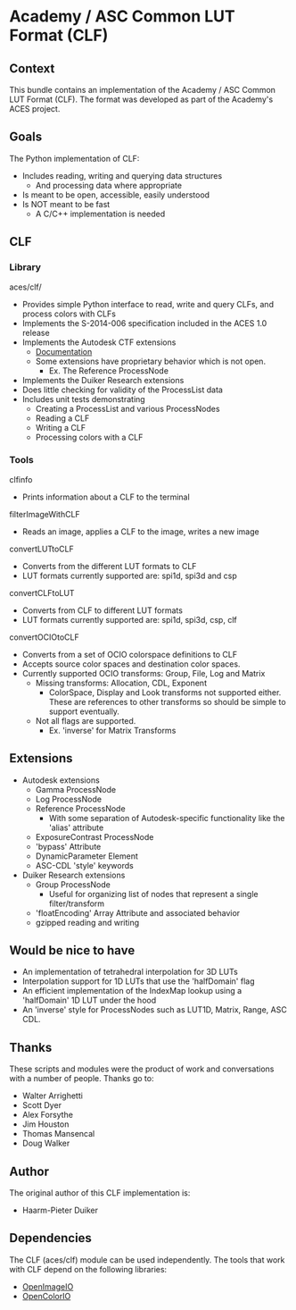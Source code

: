 Academy / ASC Common LUT Format (CLF)
=====================================


Context
--- 
This bundle contains an implementation of the Academy / ASC Common LUT Format (CLF). The format was developed as part of the Academy's ACES project.


Goals
-----

The Python implementation of CLF:

- Includes reading, writing and querying data structures
	- And processing data where appropriate
- Is meant to be open, accessible, easily understood
- Is NOT meant to be fast
	- A C/C++ implementation is needed

CLF
--- 
### Library
aces/clf/

- Provides simple Python interface to read, write and query CLFs, and process colors with CLFs
- Implements the S-2014-006 specification included in the ACES 1.0 release
- Implements the Autodesk CTF extensions
	- [Documentation](http://docs.autodesk.com/flamepremium2015/index.html?url=files/GUID-460BA05D-3AB7-4BE2-AD30-01F9D3440CD8.htm,topicNumber=d30e147706)
	- Some extensions have proprietary behavior which is not open.
		- Ex. The Reference ProcessNode
- Implements the Duiker Research extensions
- Does little checking for validity of the ProcessList data
- Includes unit tests demonstrating
	- Creating a ProcessList and various ProcessNodes
	- Reading a CLF
	- Writing a CLF
	- Processing colors with a CLF 

### Tools
clfinfo

- Prints information about a CLF to the terminal

filterImageWithCLF

- Reads an image, applies a CLF to the image, writes a new image 

convertLUTtoCLF

- Converts from the different LUT formats to CLF
- LUT formats currently supported are: spi1d, spi3d and csp

convertCLFtoLUT

- Converts from CLF to different LUT formats
- LUT formats currently supported are: spi1d, spi3d, csp, clf

convertOCIOtoCLF

- Converts from a set of OCIO colorspace definitions to CLF
- Accepts source color spaces and destination color spaces.
- Currently supported OCIO transforms: Group, File, Log and Matrix
	- Missing transforms: Allocation, CDL, Exponent
		- ColorSpace, Display and Look transforms not supported either. These are references to other transforms so should be simple to support eventually.
	- Not all flags are supported.
		- Ex. 'inverse' for Matrix Transforms

Extensions
---------------------
- Autodesk extensions
	- Gamma ProcessNode
	- Log ProcessNode
	- Reference ProcessNode
		- With some separation of Autodesk-specific functionality like the 'alias' attribute
	- ExposureContrast ProcessNode
	- 'bypass' Attribute
	- DynamicParameter Element
	- ASC-CDL 'style' keywords
- Duiker Research extensions
	- Group ProcessNode
		- Useful for organizing list of nodes that represent a single filter/transform
	- 'floatEncoding' Array Attribute and associated behavior
	- gzipped reading and writing

Would be nice to have
---------------------

- An implementation of tetrahedral interpolation for 3D LUTs
- Interpolation support for 1D LUTs that use the 'halfDomain' flag
- An efficient implementation of the IndexMap lookup using a 'halfDomain' 1D LUT under the hood
- An 'inverse' style for ProcessNodes such as LUT1D, Matrix, Range, ASC CDL.


Thanks
------
These scripts and modules were the product of work and conversations with a number of people. Thanks go to:

- Walter Arrighetti
- Scott Dyer
- Alex Forsythe
- Jim Houston
- Thomas Mansencal
- Doug Walker

Author
------
The original author of this CLF implementation is:

- Haarm-Pieter Duiker

Dependencies
------------
The CLF (aces/clf) module can be used independently. The tools that work with CLF depend on the following libraries:

- [OpenImageIO](http://openimageio.org)
- [OpenColorIO](http://opencolorio.org)
